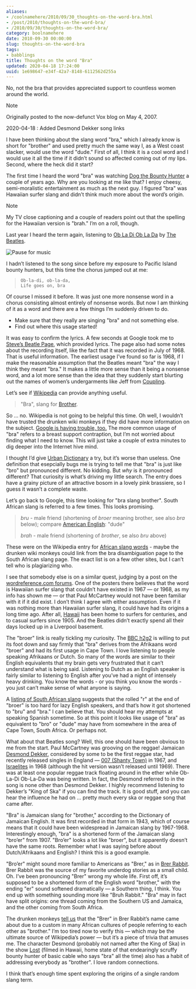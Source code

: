 ```yaml
---
aliases:
- /coolnamehere/2010/09/30_thoughts-on-the-word-bra.html
- /post/2010/thoughts-on-the-word-bra/
- /2010/09/30/thoughts-on-the-word-bra/
category: boolnamehere
date: 2010-09-30 00:00:00
slug: thoughts-on-the-word-bra
tags:
- babblings
title: Thoughts on the word "Bra"
updated: 2020-04-18 17:24:00
uuid: 1e698647-e34f-42a7-8148-6112562d255a
---
```


No, not the bra that provides appreciated support to countless women
around the world.

<aside class="admonition note">
<p class="admonition-title">Note</p>
Originally posted to the now-defunct Vox blog on May 4, 2007.

2020-04-18
: Added Desmond Dekker song links

</aside>

I have been thinking about the slang word "bra," which I already know is
short for "brother" and used pretty much the same way I, as a West coast
slacker, would use the word "dude." First of all, I think it is a cool
word and I would use it all the time if it didn’t sound so affected
coming out of my lips. Second, where the heck did it start?

The first time I heard the word "bra" was watching [Dog the Bounty
Hunter](http://www.dogthebountyhunter.com) a couple of years ago. Why
are you looking at me like that? I enjoy cheesy, semi-moralistic
entertainment as much as the next guy. I figured "bra" was Hawaiian
surfer slang and didn’t think much more about the word’s origin.

<aside class="admonition note">
<p class="admonition-title">Note</p>

My TV close captioning and a couple of readers point out that the
spelling for the Hawaiian version is "brah." I’m on a roll, though.

</aside>

Last year I heard the term again, listening to [Ob La Di Ob La
Da](https://song.link/i/1441133613) by [The
Beatles](http://www.beatles.com).

![Pause for music](/assets/img/post/2010/09/thoughts-on-the-word-bra/beatles-white-album.png "Pause for music")

I hadn’t listened to the song since before my exposure to Pacific Island
bounty hunters, but this time the chorus jumped out at me:

>     Ob-la-di, ob-la-da,
>     Life goes on, bra

Of course I missed it before. It was just one more nonsense word in a
chorus consisting almost entirely of nonsense words. But now I am
thinking of it as a word and there are a few things I’m suddenly driven
to do.

- Make sure that they really are singing "bra" and not something else.
- Find out where this usage started\!

It was easy to confirm the lyrics. A few seconds at Google took me to
[Steve’s Beatle
Page](http://www.stevesbeatles.com/songs/ob_la_di_ob_la_da.asp), which
provided lyrics. The page also had some notes about the recording
itself, like the fact that it was recorded in July of 1968. That is
useful information. The earliest usage I’ve found so far is 1968, if I
make the reasonable assumption that the Beatles meant "bra" the way I
think they meant "bra." It makes a little more sense than it being a
nonsense word, and a lot more sense than the idea that they suddenly
start blurting out the names of women’s undergarments like Jeff from
[Coupling](http://www.imdb.com/title/tt0237123).

Let’s see if [Wikipedia](http://en.wikipedia.org/wiki/Bra) can provide
anything useful.

> "Bra", slang for [Brother](http://en.wikipedia.org/wiki/Brother).

So … no. Wikipedia is not going to be helpful this time. Oh well, I
wouldn’t have trusted the drunken wiki monkeys if they did have more
information on the subject. [Google is having trouble,
too.](http://www.google.com/search?q=define:bra) The more common usage
of "bra" refers to a breast support contraption, but I’m not worried
about finding what I need to know. This will just take a couple of extra
minutes to dig deeper into the Internet hive mind.

I thought I’d give [Urban Dictionary](http://www.urbandictionary.com) a
try, but it’s worse than useless. One definition that esepcially bugs me
is trying to tell me that "bra" is just like "bro" but pronounced
different. No kidding. But *why* is it pronounced different? That
curiosity is what’s driving my little search. The entry does have a
grainy picture of an attractive bosom in a lovely pink brassiere, so I
guess it wasn’t a complete waste.

Let’s go back to Google, this time looking for "bra slang brother".
South African slang is referred to a few times. This looks promising.

> *bru* - male friend (shortening of *broer* meaning brother, see also
> *bra* below); compare [American
> English](http://en.wikipedia.org/wiki/American_English): "dude"
>
> *brah* - male friend (shortening of *brother*, se also *bru* above)

These were on the Wikipedia entry for [African slang
words](http://en.wikipedia.org/wiki/List_of_South_African_slang_words) -
maybe the drunken wiki monkeys could link from the bra disambiguation
page to the South African slang page. The exact list is on a few other
sites, but I can’t tell who is plagiarizing who.

I see that somebody else is on a similar quest, judging by a post on the
[wordreference.com
forums](http://forum.wordreference.com/showthread.php?t=481406). One of
the posters there believes that the word is Hawaiian surfer slang that
couldn’t have existed in 1967 — or 1968, as my info has shown me — or
that Paul McCartney would not have been familiar with it if it did
exist. I don’t think I agree with either assumption. Even if it was
nothing more than Hawaiian surfer slang, it could have had its origins a
long time ago. After all, [Hawaii](http://www.coffeetimes.com/surf.htm)
has been home to surfers for centuries, and to casual surfers since
1905. And the Beatles didn’t exactly spend all their days locked up in a
Liverpool basement.

The "broer" link is really tickling my curiosity. The [BBC
h2g2](http://www.bbc.co.uk/dna/h2g2/A4351402) is willing to put its foot
down and say firmly that "bra" derives from the Afrikaans word "broer"
and had its first usage in Cape Town. I love listening to people
speaking Afrikaans or Dutch. So many of the words are similar to their
English equivalents that my brain gets very frustrated that it can’t
understand what is being said. Listening to Dutch as an English speaker
is fairly similar to listening to English after you’ve had a night of
intensely heavy drinking. You know the words - or you think you know the
words - you just can’t make sense of what anyone is saying.

A [listing of South African
slang](https://web.archive.org/web/20071212030749/http://www.wavescape.co.za/bot_bar/surfrikan/slang.html)
suggests that the rolled "r" at the end of "broer" is too hard for lazy
English speakers, and that’s how it got shortened to "bru" and "bra." I
can believe that. You should hear my attempts at speaking Spanish
sometime. So at this point it looks like usage of "bra" as equivalent to
"bro" or "dude" may have from somewhere in the area of Cape Town, South
Africa. Or perhaps not.

What about that Beatles song? Well, this one should have been obvious to
me from the start. Paul McCartney was grooving on the reggae\! Jamaican
[Desmond Dekker](http://www.desmonddekker.com/), considered by some to
be the first reggae star, had recently released singles in England —
[007 (Shanty Town)](https://song.link/i/1147768992) in 1967, and
[Israelites](https://song.link/i/1147769697) in 1968 (although the hit
version wasn’t released until 1969). There was at least one popular
reggae track floating around in the ether while Ob-La-Di Ob-La-Da was
being written. In fact, the Desmond referred to in the song is none
other than Desmond Dekker. I highly recommend listening to Dekker’s
"King of Ska" if you can find the track. It is good stuff, and you can
hear the influence he had on … pretty much every ska or reggae song
that came after.

"Bra" is Jamaican slang for "brother," according to the Dictionary of
Jamaican English. It was first recorded in that form in 1943, which of
course means that it could have been widespread in Jamaican slang by
1967-1968. Interestingly enough, "bra" is a shortened form of the
Jamaican slang "bro’er" from 1907. "Bro’er" looks a lot like "broer",
but it apparently doesn’t have the same roots. Remember what I was
saying before about Dutch/Afrikaans and English? I think this is a good
example.

"Bro’er" might sound more familiar to Americans as "Brer," as in [Brer
Rabbit](http://www.americanfolklore.net/brer-rabbit.html). Brer Rabbit
was the source of my favorite underdog stories as a small child. Oh.
I’ve been pronouncing "Brer" wrong my whole life. First off, it’s
supposed to be a shortened form of the English word "brother," with the
ending "er" sound softened dramatically — a Southern thing, I think. You
end up with something sounding more like "Bruh Rabbit." "Bra" may in
fact have split origins: one thread coming from the Southern US and
Jamaica, and the other coming from South Africa.

The drunken monkeys [tell
us](http://en.wikipedia.org/wiki/Br%27er_Rabbit) that the "Brer" in Brer
Rabbit’s name came about due to a custom in many African cultures of
people referring to each other as "brother." I’m too tired now to verify
this — which may be the ultimate source of Wikipedia’s power — but it’s
a piece of trivia that amuses me. The character Desmond (probably not
named after the King of Ska) in the show
[Lost](http://www.losttvshow.org) (filmed in Hawaii, home state of that
endearingly scruffy bounty hunter of basic cable who says "bra" all the
time) also has a habit of addressing everybody as "brother". I love
random connections.

I think that’s enough time spent exploring the origins of a single
random slang term.